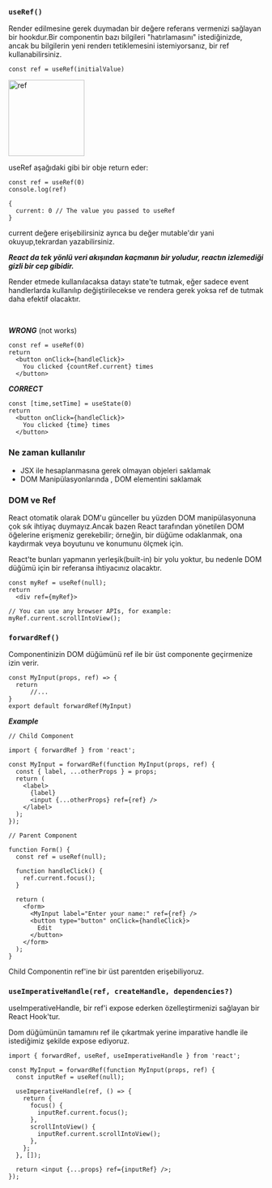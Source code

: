 ### `useRef()`

Render edilmesine gerek duymadan bir değere referans vermenizi sağlayan bir hookdur.Bir componentin bazı bilgileri "hatırlamasını" istediğinizde, ancak bu bilgilerin yeni renderı tetiklemesini istemiyorsanız, bir ref kullanabilirsiniz.

```
const ref = useRef(initialValue)
```

<img src="https://react.dev/images/docs/illustrations/i_ref.png" width="150" alt="ref"/>

useRef aşağıdaki gibi bir obje return eder:

```
const ref = useRef(0)
console.log(ref)

{
  current: 0 // The value you passed to useRef
}
```

current değere erişebilirsiniz ayrıca bu değer mutable'dır yani okuyup,tekrardan yazabilirsiniz.

**_React da tek yönlü veri akışından kaçmanın bir yoludur, reactın izlemediği gizli bir cep gibidir._**

Render etmede kullanılacaksa datayı state'te tutmak, eğer sadece event handlerlarda kullanılıp değiştirilecekse ve rendera gerek yoksa ref de tutmak daha efektif olacaktır.

<br/>

**_WRONG_** (not works)

```
const ref = useRef(0)
return
  <button onClick={handleClick}>
    You clicked {countRef.current} times
  </button>
```

**_CORRECT_**

```
const [time,setTime] = useState(0)
return
  <button onClick={handleClick}>
    You clicked {time} times
  </button>
```

### **Ne zaman kullanılır**

- JSX ile hesaplanmasına gerek olmayan objeleri saklamak
- DOM Manipülasyonlarında , DOM elementini saklamak

### **DOM ve Ref**

React otomatik olarak DOM'u günceller bu yüzden DOM manipülasyonuna çok sık ihtiyaç duymayız.Ancak bazen React tarafından yönetilen DOM öğelerine erişmeniz gerekebilir; örneğin, bir düğüme odaklanmak, ona kaydırmak veya boyutunu ve konumunu ölçmek için.

React'te bunları yapmanın yerleşik(built-in) bir yolu yoktur, bu nedenle DOM düğümü için bir referansa ihtiyacınız olacaktır.

```
const myRef = useRef(null);
return
  <div ref={myRef}>
```

```
// You can use any browser APIs, for example:
myRef.current.scrollIntoView();
```

### `forwardRef()`

Componentinizin DOM düğümünü ref ile bir üst componente geçirmenize izin verir.

```
const MyInput(props, ref) => {
  return
      //...
}
export default forwardRef(MyInput)
```

**_Example_**

```
// Child Component

import { forwardRef } from 'react';

const MyInput = forwardRef(function MyInput(props, ref) {
  const { label, ...otherProps } = props;
  return (
    <label>
      {label}
      <input {...otherProps} ref={ref} />
    </label>
  );
});

```

```
// Parent Component

function Form() {
  const ref = useRef(null);

  function handleClick() {
    ref.current.focus();
  }

  return (
    <form>
      <MyInput label="Enter your name:" ref={ref} />
      <button type="button" onClick={handleClick}>
        Edit
      </button>
    </form>
  );
}
```

Child Componentin ref'ine bir üst parentden erişebiliyoruz.

### `useImperativeHandle(ref, createHandle, dependencies?) `
useImperativeHandle, bir ref'i expose ederken özelleştirmenizi sağlayan bir React Hook'tur.

Dom düğümünün tamamını ref ile çıkartmak yerine imparative handle ile istediğimiz şekilde expose ediyoruz.

```
import { forwardRef, useRef, useImperativeHandle } from 'react';

const MyInput = forwardRef(function MyInput(props, ref) {
  const inputRef = useRef(null);

  useImperativeHandle(ref, () => {
    return {
      focus() {
        inputRef.current.focus();
      },
      scrollIntoView() {
        inputRef.current.scrollIntoView();
      },
    };
  }, []);

  return <input {...props} ref={inputRef} />;
});
```
